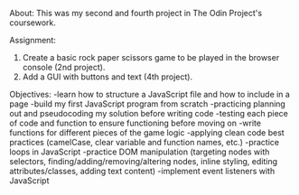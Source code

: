 About:
This was my second and fourth project in The Odin Project's coursework.

Assignment:
1) Create a basic rock paper scissors game to be played in the browser console (2nd project).
2) Add a GUI with buttons and text (4th project).

Objectives:
-learn how to structure a JavaScript file and how to include in a page
-build my first JavaScript program from scratch
-practicing planning out and pseudocoding my solution before writing code
-testing each piece of code and function to ensure functioning before moving on
-write functions for different pieces of the game logic
-applying clean code best practices (camelCase, clear variable and function names, etc.)
-practice loops in JavaScript
-practice DOM manipulation (targeting nodes with selectors, finding/adding/removing/altering nodes, inline styling, editing attributes/classes, adding text content)
-implement event listeners with JavaScript
